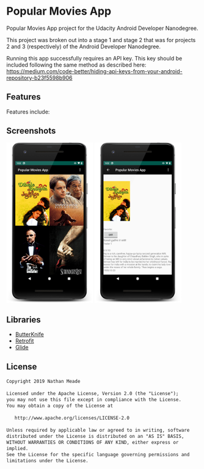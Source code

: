 # Popular Movies App
Popular Movies App project for the Udacity Android Developer Nanodegree.

This project was broken out into a stage 1 and stage 2 that was for projects 2 and 3 (respectively) of the Android Developer Nanodegree.

Running this app successfully requires an API key. This key should be included following the same method as described here: 
https://medium.com/code-better/hiding-api-keys-from-your-android-repository-b23f5598b906

## Features
Features include:
## Screenshots
<img width="45%" src=".github/screen1.png" />
<img width="45%" src=".github/screen2.png" />

## Libraries

* [ButterKnife](https://github.com/JakeWharton/butterknife)
* [Retrofit](https://github.com/square/retrofit)
* [Glide](https://github.com/bumptech/glide)

License
-------

    Copyright 2019 Nathan Meade

    Licensed under the Apache License, Version 2.0 (the "License");
    you may not use this file except in compliance with the License.
    You may obtain a copy of the License at

       http://www.apache.org/licenses/LICENSE-2.0

    Unless required by applicable law or agreed to in writing, software
    distributed under the License is distributed on an "AS IS" BASIS,
    WITHOUT WARRANTIES OR CONDITIONS OF ANY KIND, either express or implied.
    See the License for the specific language governing permissions and
    limitations under the License.

